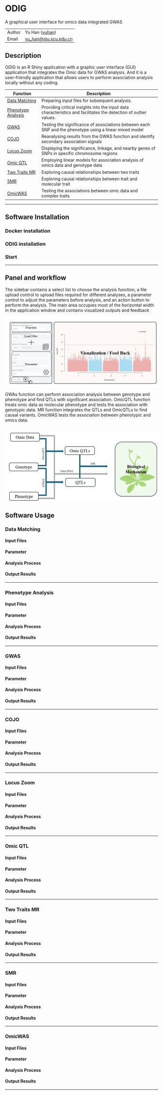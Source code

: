 
# ODIG
A graphical user interface for omics data integrated GWAS  

| | |
| --- | --- |
| Author  | Yu Han ([yuhan](https://www.researchgate.net/profile/Yu-Han-165)) |
| Email   | <yu_han@stu.scu.edu.cn> |


## Description
ODIG is an R Shiny application with a graphic user interface (GUI) application that integrates the Omic data for GWAS analysis. 
And it is a user-friendly application that allows users to perform association analysis locally without any coding.

|Function|Description|
| ----------- | ----------- |
|[Data Matching](#1)|Preparing input files for subsequent analysis. |
|[Phenotype Analysis](#2)|Providing critical insights into the input data characteristics and facilitates the detection of outlier values.|
|[GWAS](#3)|Testing the significance of associations between each SNP and the phenotype using a linear mixed model|
|[COJO](#4)|Reanalysing results from the GWAS function and identify secondary association signals|
|[Locus Zoom](#5)|Displaying the significance, linkage, and nearby genes of SNPs in specific chromosome regions|
|[Omic QTL](#6)|Employing linear models for association analysis of omics data and genotype data|
|[Two Traits MR](#7)|Exploring causal relationships between two traits|
|[SMR](#8)|Exploring causal relationships between trait and molecular trait|
|[OmicWAS](#9)|Testing the associations between omic data and complex traits|
---
## Software Installation
### Docker installation
### ODIG installation
### Start
---
## Panel and workflow
The sidebar contains a select list to choose the analysis function, a file upload control to upload files required for different analyses, a parameter control to adjust the parameters before analysis, and an action button to perform the analysis. The main area occupies most of the horizontal width in the application window and contains visualized outputs and feedback

![Alt text](image.png)

GWAs function can perform association analysis between genotype and phenotype and find QTLs with significant association. OmicQTL function treats omic data as molecular phenotype and tests the association with genotypic data. MR function integrates the QTLs and OmicQTLs to find causal variants. OmicWAS tests the association between phenotypic and omics data.

![Alt text](image-1.png)
---
## Software Usage
### <h3 id="1">Data Matching</h3>
#### Input Files
#### Parameter
#### Analysis Process
#### Output Results
---
### <h3 id="2">Phenotype Analysis</h3>
#### Input Files
#### Parameter
#### Analysis Process
#### Output Results
---
### <h3 id="3">GWAS</h3>
#### Input Files
#### Parameter
#### Analysis Process
#### Output Results
---
### <h3 id="4">COJO</h3>
#### Input Files
#### Parameter
#### Analysis Process
#### Output Results
---
### <h3 id="5">Locus Zoom</h3>
#### Input Files
#### Parameter
#### Analysis Process
#### Output Results
---
### <h3 id="6">Omic QTL</h3>
#### Input Files
#### Parameter
#### Analysis Process
#### Output Results
---
### <h3 id="7">Two Traits MR</h3>
#### Input Files
#### Parameter
#### Analysis Process
#### Output Results
---
### <h3 id="8">SMR</h3>
#### Input Files
#### Parameter
#### Analysis Process
#### Output Results
---
### <h3 id="9">OmicWAS</h3>
#### Input Files
#### Parameter
#### Analysis Process
#### Output Results
---


